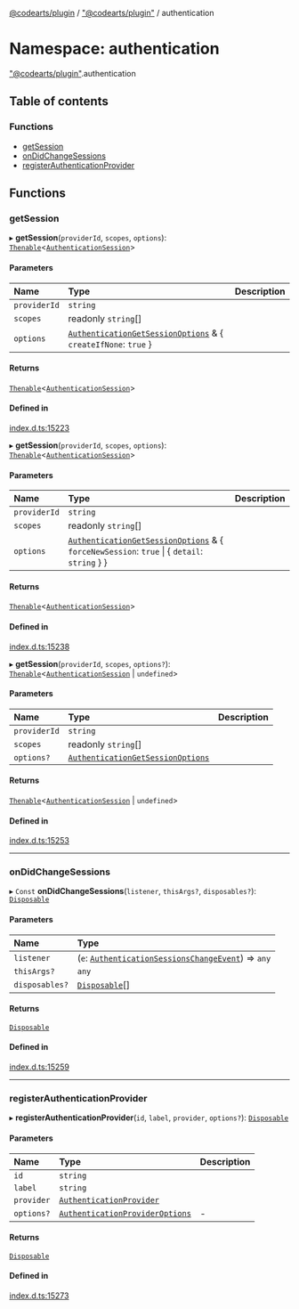 [@codearts/plugin](../README.md) / ["@codearts/plugin"](_codearts_plugin_.md) / authentication

# Namespace: authentication

["@codearts/plugin"](_codearts_plugin_.md).authentication

## Table of contents

### Functions

- [getSession](codearts_plugin_.authentication.md#getsession)
- [onDidChangeSessions](codearts_plugin_.authentication.md#ondidchangesessions)
- [registerAuthenticationProvider](codearts_plugin_.authentication.md#registerauthenticationprovider)

## Functions

### getSession

▸ **getSession**(`providerId`, `scopes`, `options`): [`Thenable`](../interfaces/Thenable.md)<[`AuthenticationSession`](../interfaces/codearts_plugin_.AuthenticationSession.md)\>

#### Parameters

| Name | Type | Description |
| :------ | :------ | :------ |
| `providerId` | `string` |  |
| `scopes` | readonly `string`[] |  |
| `options` | [`AuthenticationGetSessionOptions`](../interfaces/codearts_plugin_.AuthenticationGetSessionOptions.md) & { `createIfNone`: ``true``  } |  |

#### Returns

[`Thenable`](../interfaces/Thenable.md)<[`AuthenticationSession`](../interfaces/codearts_plugin_.AuthenticationSession.md)\>

#### Defined in

[index.d.ts:15223](https://github.com/huaweicloud/cloudide-plugin-api/blob/03c74e5/index.d.ts#L15223)

▸ **getSession**(`providerId`, `scopes`, `options`): [`Thenable`](../interfaces/Thenable.md)<[`AuthenticationSession`](../interfaces/codearts_plugin_.AuthenticationSession.md)\>

#### Parameters

| Name | Type | Description |
| :------ | :------ | :------ |
| `providerId` | `string` |  |
| `scopes` | readonly `string`[] |  |
| `options` | [`AuthenticationGetSessionOptions`](../interfaces/codearts_plugin_.AuthenticationGetSessionOptions.md) & { `forceNewSession`: ``true`` \| { `detail`: `string`  }  } |  |

#### Returns

[`Thenable`](../interfaces/Thenable.md)<[`AuthenticationSession`](../interfaces/codearts_plugin_.AuthenticationSession.md)\>

#### Defined in

[index.d.ts:15238](https://github.com/huaweicloud/cloudide-plugin-api/blob/03c74e5/index.d.ts#L15238)

▸ **getSession**(`providerId`, `scopes`, `options?`): [`Thenable`](../interfaces/Thenable.md)<[`AuthenticationSession`](../interfaces/codearts_plugin_.AuthenticationSession.md) \| `undefined`\>

#### Parameters

| Name | Type | Description |
| :------ | :------ | :------ |
| `providerId` | `string` |  |
| `scopes` | readonly `string`[] |  |
| `options?` | [`AuthenticationGetSessionOptions`](../interfaces/codearts_plugin_.AuthenticationGetSessionOptions.md) |  |

#### Returns

[`Thenable`](../interfaces/Thenable.md)<[`AuthenticationSession`](../interfaces/codearts_plugin_.AuthenticationSession.md) \| `undefined`\>

#### Defined in

[index.d.ts:15253](https://github.com/huaweicloud/cloudide-plugin-api/blob/03c74e5/index.d.ts#L15253)

___

### onDidChangeSessions

▸ `Const` **onDidChangeSessions**(`listener`, `thisArgs?`, `disposables?`): [`Disposable`](../classes/codearts_plugin_.Disposable.md)

#### Parameters

| Name | Type |
| :------ | :------ |
| `listener` | (`e`: [`AuthenticationSessionsChangeEvent`](../interfaces/codearts_plugin_.AuthenticationSessionsChangeEvent.md)) => `any` |
| `thisArgs?` | `any` |
| `disposables?` | [`Disposable`](../classes/codearts_plugin_.Disposable.md)[] |

#### Returns

[`Disposable`](../classes/codearts_plugin_.Disposable.md)

#### Defined in

[index.d.ts:15259](https://github.com/huaweicloud/cloudide-plugin-api/blob/03c74e5/index.d.ts#L15259)

___

### registerAuthenticationProvider

▸ **registerAuthenticationProvider**(`id`, `label`, `provider`, `options?`): [`Disposable`](../classes/codearts_plugin_.Disposable.md)

#### Parameters

| Name | Type | Description |
| :------ | :------ | :------ |
| `id` | `string` |  |
| `label` | `string` |  |
| `provider` | [`AuthenticationProvider`](../interfaces/codearts_plugin_.AuthenticationProvider.md) |  |
| `options?` | [`AuthenticationProviderOptions`](../interfaces/codearts_plugin_.AuthenticationProviderOptions.md) | - |

#### Returns

[`Disposable`](../classes/codearts_plugin_.Disposable.md)

#### Defined in

[index.d.ts:15273](https://github.com/huaweicloud/cloudide-plugin-api/blob/03c74e5/index.d.ts#L15273)
